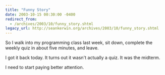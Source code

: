 ```yaml
---
title: "Funny Story"
date: 2003-10-15 00:30:00 -0400
redirect_from:
  - /archives/2003/10/funny_story.shtml
legacy_url: http://seankerwin.org/archives/2003/10/funny_story.shtml
---
```

So I walk into my programming class last week, sit down, complete the weekly quiz in about five minutes, and leave.

I got it back today. It turns out it wasn't actually a quiz. It was the midterm.

I need to start paying better attention.
